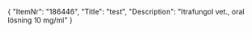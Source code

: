 {
  "ItemNr": "186446",
  "Title": "test",
  "Description": "Itrafungol vet., oral lösning 10 mg/ml"
}